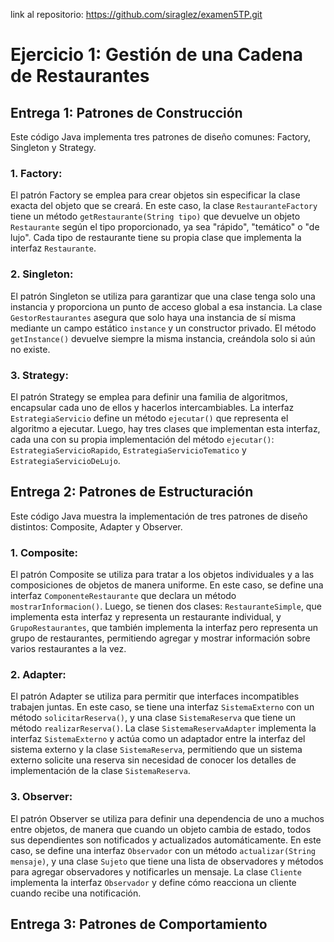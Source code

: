 link al repositorio: https://github.com/siraglez/examen5TP.git

# Ejercicio 1: Gestión de una Cadena de Restaurantes

## Entrega 1: Patrones de Construcción

Este código Java implementa tres patrones de diseño comunes: Factory, Singleton y Strategy.

### 1. Factory:

El patrón Factory se emplea para crear objetos sin especificar la clase exacta del objeto que se creará. En este caso, la clase `RestauranteFactory` tiene un método `getRestaurante(String tipo)` que devuelve un objeto `Restaurante` según el tipo proporcionado, ya sea "rápido", "temático" o "de lujo". Cada tipo de restaurante tiene su propia clase que implementa la interfaz `Restaurante`.

### 2. Singleton:

El patrón Singleton se utiliza para garantizar que una clase tenga solo una instancia y proporciona un punto de acceso global a esa instancia. La clase `GestorRestaurantes` asegura que solo haya una instancia de sí misma mediante un campo estático `instance` y un constructor privado. El método `getInstance()` devuelve siempre la misma instancia, creándola solo si aún no existe.

### 3. Strategy:

El patrón Strategy se emplea para definir una familia de algoritmos, encapsular cada uno de ellos y hacerlos intercambiables. La interfaz `EstrategiaServicio` define un método `ejecutar()` que representa el algoritmo a ejecutar. Luego, hay tres clases que implementan esta interfaz, cada una con su propia implementación del método `ejecutar()`: `EstrategiaServicioRapido`, `EstrategiaServicioTematico` y `EstrategiaServicioDeLujo`.


## Entrega 2: Patrones de Estructuración

Este código Java muestra la implementación de tres patrones de diseño distintos: Composite, Adapter y Observer.

### 1. Composite:

El patrón Composite se utiliza para tratar a los objetos individuales y a las composiciones de objetos de manera uniforme. En este caso, se define una interfaz `ComponenteRestaurante` que declara un método `mostrarInformacion()`. Luego, se tienen dos clases: `RestauranteSimple`, que implementa esta interfaz y representa un restaurante individual, y `GrupoRestaurantes`, que también implementa la interfaz pero representa un grupo de restaurantes, permitiendo agregar y mostrar información sobre varios restaurantes a la vez.

### 2. Adapter:

El patrón Adapter se utiliza para permitir que interfaces incompatibles trabajen juntas. En este caso, se tiene una interfaz `SistemaExterno` con un método `solicitarReserva()`, y una clase `SistemaReserva` que tiene un método `realizarReserva()`. La clase `SistemaReservaAdapter` implementa la interfaz `SistemaExterno` y actúa como un adaptador entre la interfaz del sistema externo y la clase `SistemaReserva`, permitiendo que un sistema externo solicite una reserva sin necesidad de conocer los detalles de implementación de la clase `SistemaReserva`.

### 3. Observer:

El patrón Observer se utiliza para definir una dependencia de uno a muchos entre objetos, de manera que cuando un objeto cambia de estado, todos sus dependientes son notificados y actualizados automáticamente. En este caso, se define una interfaz `Observador` con un método `actualizar(String mensaje)`, y una clase `Sujeto` que tiene una lista de observadores y métodos para agregar observadores y notificarles un mensaje. La clase `Cliente` implementa la interfaz `Observador` y define cómo reacciona un cliente cuando recibe una notificación.


## Entrega 3: Patrones de Comportamiento
